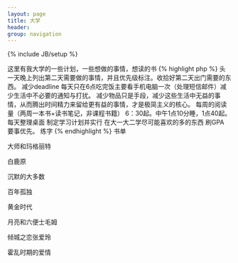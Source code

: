 ```yaml
---
layout: page
title: 大学
header:
group: navigation
---
```

{% include JB/setup %}

这里有我大学的一些计划，一些想做的事情，想读的书
{% highlight php %}
头一天晚上列出第二天需要做的事情，并且优先级标注。收拾好第二天出门需要的东西。
减少deadline
每天只在6点吃完饭主要看手机电脑一次（处理短信邮件）减少生活中不必要的通知与打扰。
减少物品只是手段，减少这些生活中无益的事情，从而腾出时间精力来留给更有益的事情，才是极简主义的核心。
每周的阅读量（两周一本书+读书笔记，非课程书籍）
6：30起。中午1点10分睡，1点40起。
每天整理桌面
制定学习计划并实行
在大一大二学尽可能喜欢的多的东西
刷GPA
要事优先。
练字
{% endhighlight %}
书单

大师和玛格丽特

白鹿原

沉默的大多数

百年孤独

黄金时代

月亮和六便士毛姆

倾城之恋张爱玲

霍乱时期的爱情
